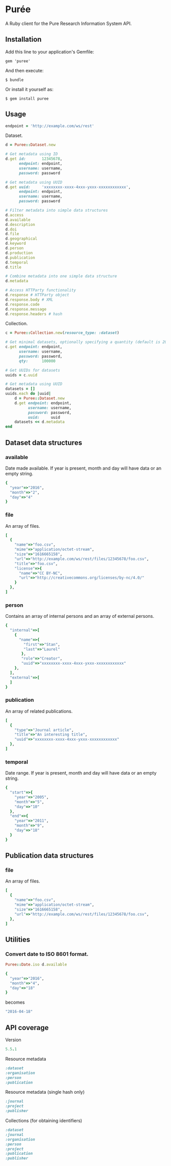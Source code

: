 # Pur&#233;e

A Ruby client for the Pure Research Information System API.


## Installation

Add this line to your application's Gemfile:

    gem 'puree'

And then execute:

    $ bundle

Or install it yourself as:

    $ gem install puree

## Usage
```ruby
endpoint = 'http://example.com/ws/rest'
```

Dataset.

```ruby
d = Puree::Dataset.new

# Get metadata using ID
d.get id:       12345678,
      endpoint: endpoint,
      username: username,
      password: password

# Get metadata using UUID
d.get uuid:     'xxxxxxxx-xxxx-4xxx-yxxx-xxxxxxxxxxxx',
      endpoint: endpoint,
      username: username,
      password: password

# Filter metadata into simple data structures
d.access
d.available
d.description
d.doi
d.file
d.geographical
d.keyword
d.person
d.production
d.publication
d.temporal
d.title

# Combine metadata into one simple data structure
d.metadata

# Access HTTParty functionality
d.response # HTTParty object
d.response.body # XML
d.response.code
d.response.message
d.response.headers # hash
```

Collection.

```ruby
c = Puree::Collection.new(resource_type: :dataset)

# Get minimal datasets, optionally specifying a quantity (default is 20)
c.get endpoint: endpoint,
      username: username,
      password: password,
      qty:      100000

# Get UUIDs for datasets
uuids = c.uuid

# Get metadata using UUID
datasets = []
uuids.each do |uuid|
    d = Puree::Dataset.new
    d.get endpoint: endpoint,
          username: username,
          password: password,
          uuid:     uuid
    datasets << d.metadata
end
```


## Dataset data structures

### available
Date made available. If year is present, month and day will have data or an empty string.

```ruby
{
  "year"=>"2016",
  "month"=>"2",
  "day"=>"4"
}
```

### file
An array of files.

```ruby
[
  {
    "name"=>"foo.csv",
    "mime"=>"application/octet-stream",
    "size"=>"1616665158",
    "url"=>"http://example.com/ws/rest/files/12345678/foo.csv",
    "title"=>"foo.csv",
    "license"=>{
      "name"=>"CC BY-NC",
      "url"=>"http://creativecommons.org/licenses/by-nc/4.0/"
    }
  },
]
```

### person
Contains an array of internal persons and an array of external persons.

```ruby
{
  "internal"=>[
    {
      "name"=>{
        "first"=>"Stan",
        "last"=>"Laurel"
       },
       "role"=>"Creator",
       "uuid"=>"xxxxxxxx-xxxx-4xxx-yxxx-xxxxxxxxxxxx"
    },
  ],
  "external"=>[
  ]
}
```

### publication
An array of related publications.

```ruby
[
  {
    "type"=>"Journal article",
    "title"=>"An interesting title",
    "uuid"=>"xxxxxxxx-xxxx-4xxx-yxxx-xxxxxxxxxxxx"
  },
]
```

### temporal
Date range. If year is present, month and day will have data or an empty string.

```ruby
{
  "start"=>{
    "year"=>"2005",
    "month"=>"5",
    "day"=>"10"
  },
  "end"=>{
    "year"=>"2011",
    "month"=>"9",
    "day"=>"18"
  }
}
```

## Publication data structures

### file
An array of files.

```ruby
[
  {
    "name"=>"foo.csv",
    "mime"=>"application/octet-stream",
    "size"=>"1616665158",
    "url"=>"http://example.com/ws/rest/files/12345678/foo.csv",
  },
]
```

## Utilities

### Convert date to ISO 8601 format.

```ruby
Puree::Date.iso d.available
```
```ruby
{
  "year"=>"2016",
  "month"=>"4",
  "day"=>"18"
}
```
becomes

```ruby
"2016-04-18"
```


## API coverage
Version

```ruby
5.5.1
```

Resource metadata

```ruby
:dataset
:organisation
:person
:publication
```

Resource metadata (single hash only)

```ruby
:journal
:project
:publisher
```

Collections (for obtaining identifiers)

```ruby
:dataset
:journal
:organisation
:person
:project
:publication
:publisher
```